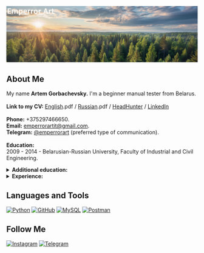 [![Header](https://github.com/Emperror-Art-IT/Emperror-Art-IT/blob/main/assets/7932aa292cb11f0a9cd6e2caa59c4a2_4-fotor-2025091610598.png)](https://www.instagram.com/emperrorart/)

## About Me
<!-- <em style="font-style: italic;"> -->
My name <b>Artem Gorbachevsky.</b> I'm a beginner manual tester from Belarus</a>.<br>
<br>
<b>Link to my CV:</b>
<a href="https://disk.yandex.ru/i/E9_hkTBGE6xbJg" target="_blank" rel="noopener noreferrer">English</a>.pdf /
<a href="https://disk.yandex.ru/i/E9_hkTBGE6xbJg">Russian</a>.pdf /
<a href="https://hh.ru/resume/de663738ff0ed1a3f10039ed1f4a494e58484f">HeadHunter</a> /
<a href="https://www.linkedin.com/in/emperrorart/">LinkedIn</a><br>
<br>
<b>Phone:</b> +375297466650.<br>
<b>Email:</b> <a href="mailto:emperrorartit@gmail.com">emperrorartit@gmail.com</a>.<br>
<b>Telegram:</b> <a href="https://t.me/emperrorart" target="_blank" rel="noopener noreferrer">@emperrorart</a> (preferred type of communication).<br>
<br>
<b>Education:</b><br>
2009 - 2014 - Belarusian-Russian University, Faculty of Industrial and Civil Engineering.<br>

<!-- Additional education -->
<details>
  <summary><b>Additional education:</b>
  </summary>
  <div style="margin-left: 30px;">
  August 2024 - May 2025<br>
  &nbsp;&nbsp;&nbsp;
  <i>Self-study the basics of programming and the Python programming language using books and videos.</i><br>
  June 2025 - Oktober 2025<br>
  &nbsp;&nbsp;&nbsp;
  <i>Study of manual testing based on the online course on the Stepik platform</i> (<a href="https://stepik.org/cert/2955360?lang=en" target="_blank" rel="noopener noreferrer">link to certificate.</a>).</em>
</details>

<!-- Experience -->
<details>
  <summary><b>Experience:</b>
  </summary>
  <div style="margin-left: 30px;">
 2014 - 2016<br>
 &nbsp;&nbsp;&nbsp;
 <i> In a construction company as a construction and installation works master.</i><br>
 2016 - 2018<br>
 &nbsp;&nbsp;&nbsp;
 <i> In a construction company as a construction and installation works foreman.</i><br>
 2018 - 2023<br>
 &nbsp;&nbsp;&nbsp;
 <i> In a private company manufacturing wood products as a technologist.</i><br>
 2018 - 2025<br>
 &nbsp;&nbsp;&nbsp;
 <i> In a private company manufacturing wood products as a chief technologist.</i></em>
</details>

## Languages and Tools
[![Python](https://img.shields.io/badge/-Python-000000?style=for-the-badge&logo=Python&logoColor=ffffff)](https://www.python.org)
[![GitHub](https://img.shields.io/badge/-GitHub-000000?style=for-the-badge&logo=GitHub&logoColor=ffffff)](https://github.com/Emperror-Art-IT)
[![MySQL](https://img.shields.io/badge/-MySQL-000000?style=for-the-badge&logo=MySQL&logoColor=00618b)](https://www.mysql.com/)
[![Postman](https://img.shields.io/badge/-Postman-000000?style=for-the-badge&logo=Postman&logoColor=fe6e21)](https://postman.com)

## Follow Me
[![Instagram](https://img.shields.io/badge/-Instagram-000000?style=for-the-badge&logo=Instagram&logoColor=fd0964)](https://www.instagram.com/emperrorart/)
[![Telegram](https://img.shields.io/badge/-Telegram-000000?style=for-the-badge&logo=Telegram&logoColor=0395dd)](https://t.me/emperrorart)

<!-- Sample code with drop down menu -->
<!--
<details>
  <summary><b>🛠️ Empty 1</b></summary>
  <br>
  <em style="font-style: italic;">It says it's empty...</em>
</details>
<br>
-->

<!-- Sample code with running line -->
<!--
<p align="left">
  <img src="https://readme-typing-svg.demolab.com/?lines=There will be something written here.;Some day.;But I don't know when yet.&font=Fira%20Code&left=true&width=500&height=30&duration=1000&pause=200">
</p>
-->

  